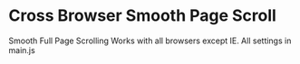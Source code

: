 # Cross Browser Smooth Page Scroll

Smooth Full Page Scrolling
Works with all browsers except IE.
All settings in main.js
